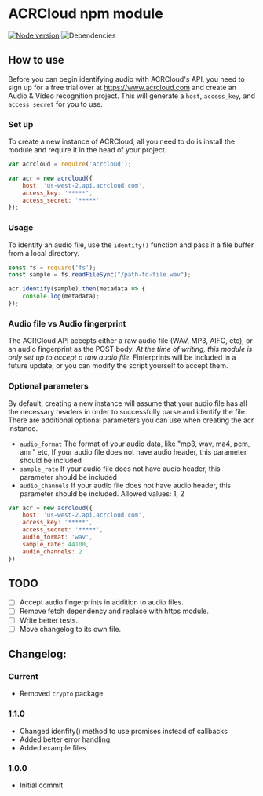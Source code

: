 # ACRCloud npm module

[![Node version](https://badge.fury.io/js/acrcloud.svg?style=flat)](https://www.npmjs.com/package/acrcloud)
![Dependencies](https://david-dm.org/dwyl/acrcloud.svg)

## How to use
Before you can begin identifying audio with ACRCloud's API, you need to sign up for a free trial over at https://www.acrcloud.com and create an Audio & Video recognition project. This will generate a `host`, `access_key`, and `access_secret` for you to use.

### Set up
To create a new instance of ACRCloud, all you need to do is install the module and require it in the head of your project.

```js
var acrcloud = require('acrcloud');

var acr = new acrcloud({
    host: 'us-west-2.api.acrcloud.com',
    access_key: '*****',
    access_secret: '*****'
});
```
### Usage
To identify an audio file, use the `identify()` function and pass it a file buffer from a local directory.
```js
const fs = require('fs');
const sample = fs.readFileSync("/path-to-file.wav");

acr.identify(sample).then(metadata => {
    console.log(metadata);
});
```

### Audio file vs Audio fingerprint
The ACRCloud API accepts either a raw audio file (WAV, MP3, AIFC, etc), or an audio fingerprint as the POST body. *At the time of writing, this module is only set up to accept a raw audio file.* Finterprints will be included in a future update, or you can modify the script yourself to accept them.

### Optional parameters
By default, creating a new instance will assume that your audio file has all the necessary headers in order to successfully parse and identify the file. There are additional optional parameters you can use when creating the acr instance.

* `audio_format` The format of your audio data, like "mp3, wav, ma4, pcm, amr" etc, If your audio file does not have audio header, this parameter should be included
* `sample_rate` If your audio file does not have audio header, this parameter should be included
* `audio_channels` If your audio file does not have audio header, this parameter should be included. Allowed values: 1, 2

```js
var acr = new acrcloud({
    host: 'us-west-2.api.acrcloud.com',
    access_key: '*****',
    access_secret: '*****',
    audio_format: 'wav',
    sample_rate: 44100,
    audio_channels: 2
})
```

## TODO

- ☐ Accept audio fingerprints in addition to audio files.
- ☐ Remove fetch dependency and replace with https module.
- ☐ Write better tests.
- ☐ Move changelog to its own file.

## Changelog:

### Current

* Removed `crypto` package

### 1.1.0

* Changed idenfity() method to use promises instead of callbacks
* Added better error handling
* Added example files


### 1.0.0

* Initial commit

